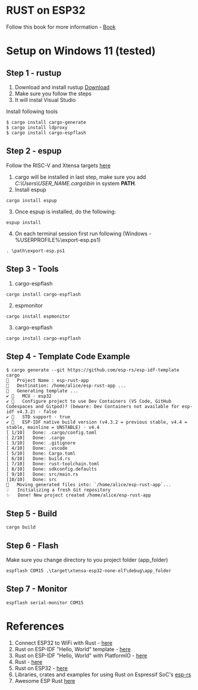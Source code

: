 # RUST on ESP32 

Follow this book for more information - [Book](https://esp-rs.github.io/book/introduction.html)

# Setup on Windows 11 (tested)
## Step 1 - rustup
1. Download and install rustup [Download](https://rustup.rs/)
2. Make sure you follow the steps
3. It will instal Visual Studio

Install following tools
```shell
$ cargo install cargo-generate
$ cargo install ldproxy
$ cargo install cargo-espflash
```

## Step 2 - espup
Follow the RISC-V and Xtensa targets [here](https://esp-rs.github.io/book/installation/index.html#risc-v-and-xtensa-targets)
1. cargo will be installed in last step, make sure you add  *C:\Users\USER_NAME\.cargo\bin* in system **PATH**.
2. Install espup
```shell 
cargo install espup
```
3. Once espup is installed, do the following:
```shell
espup install
```
4. On each terminal session first run following (Windows - %USERPROFILE%\export-esp.ps1)
```shell
. \path\export-esp.ps1
```

## Step 3 - Tools
1. cargo-espflash 
```shell
cargo install cargo-espflash
```
2. espmonitor
```shell
cargo install espmonitor
```

3. cargo-espflash 
```shell
cargo install cargo-espflash
```

## Step 4 - Template Code Example
```shell
$ cargo generate --git https://github.com/esp-rs/esp-idf-template cargo
🤷   Project Name : esp-rust-app
🔧   Destination: /home/alice/esp-rust-app ...
🔧   Generating template ...
✔ 🤷   MCU · esp32
✔ 🤷   Configure project to use Dev Containers (VS Code, GitHub Codespaces and Gitpod)? (beware: Dev Containers not available for esp-idf v4.3.2) · false
✔ 🤷   STD support · true
✔ 🤷   ESP-IDF native build version (v4.3.2 = previous stable, v4.4 = stable, mainline = UNSTABLE) · v4.4
[ 1/10]   Done: .cargo/config.toml
[ 2/10]   Done: .cargo
[ 3/10]   Done: .gitignore
[ 4/10]   Done: .vscode
[ 5/10]   Done: Cargo.toml
[ 6/10]   Done: build.rs
[ 7/10]   Done: rust-toolchain.toml
[ 8/10]   Done: sdkconfig.defaults
[ 9/10]   Done: src/main.rs
[10/10]   Done: src
🔧   Moving generated files into: `/home/alice/esp-rust-app`...
💡   Initializing a fresh Git repository
✨   Done! New project created /home/alice/esp-rust-app
```

## Step 5 - Build
```shell
cargo build
```

## Step 6 - Flash
Make sure you change directory to you project folder (app_folder)
```shell
espflash COM15 .\target\xtensa-esp32-none-elf\debug\app_folder
```

## Step 7 - Monitor
```shell
espflash serial-monitor COM15
```

# References
1. Connect ESP32 to WiFi with Rust - [here](https://medium.com/@rajeshpachaikani/connect-esp32-to-wifi-with-rust-7d12532f539b)
2. Rust on ESP-IDF "Hello, World" template - [here](https://github.com/esp-rs/esp-idf-template)
3. Rust on ESP-IDF "Hello, World" with PlatformIO - [here](https://github.com/esp-rs/esp-idf-template/blob/master/README-pio.md)
4. Rust - [here](https://www.rust-lang.org/)
5. Rust on ESP32 - [here](https://kerkour.com/rust-on-esp32)
6. Libraries, crates and examples for using Rust on Espressif SoC's [esp-rs](https://github.com/esp-rs)
7. Awesome ESP Rust [here](https://github.com/esp-rs/awesome-esp-rust)
